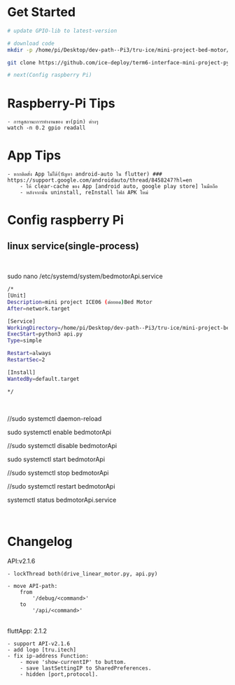 # Get Started
```bash
# update GPIO-lib to latest-version

# download code
mkdir -p /home/pi/Desktop/dev-path--Pi3/tru-ice/mini-project-bed-motor/ && cd "$_"

git clone https://github.com/ice-deploy/term6-interface-mini-project-python.git v2

# next(Config raspberry Pi)
```

# Raspberry-Pi Tips
```
- การดูสถานะการทำงานของ ขา(pin) ต่างๆ
watch -n 0.2 gpio readall 
```

# App Tips
```
- หากติดตั้ง App ไม่ได้(ปัญหา android-auto ใน flutter) ### https://support.google.com/androidauto/thread/8458247?hl=en
    - ให้ clear-cache ของ App [android auto, google play store] ในมือถือ
    - หลังจากนั้น uninstall, reInstall ไฟล์ APK ใหม่
```

# Config raspberry Pi
## linux service(single-process)

<br>

sudo nano /etc/systemd/system/bedmotorApi.service
```bash
/*
[Unit]
Description=mini project ICE06 (ต่อยอด)Bed Motor
After=network.target

[Service]
WorkingDirectory=/home/pi/Desktop/dev-path--Pi3/tru-ice/mini-project-bed-motor/v2/
ExecStart=python3 api.py
Type=simple

Restart=always
RestartSec=2

[Install]
WantedBy=default.target

*/
```

<br>

//sudo systemctl daemon-reload

sudo systemctl enable bedmotorApi

//sudo systemctl disable bedmotorApi

sudo systemctl start bedmotorApi

//sudo systemctl stop bedmotorApi

//sudo systemctl restart bedmotorApi

systemctl status bedmotorApi.service

<br>

# Changelog
API:v2.1.6 

```
- lockThread both(drive_linear_motor.py, api.py)
    
- move API-path: 
    from 
        '/debug/<command>' 
    to 
        '/api/<command>'
```
<br>
fluttApp: 2.1.2

```
- support API-v2.1.6
- add logo [tru.itech]
- fix ip-address Function:
    - move 'show-currentIP' to buttom.
    - save lastSettingIP to SharedPreferences.
    - hidden [port,protocol].
```
